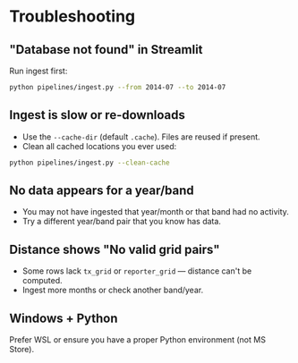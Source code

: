 # Troubleshooting

## "Database not found" in Streamlit
Run ingest first:
```bash
python pipelines/ingest.py --from 2014-07 --to 2014-07
```

## Ingest is slow or re-downloads
- Use the `--cache-dir` (default `.cache`). Files are reused if present.
- Clean all cached locations you ever used:
```bash
python pipelines/ingest.py --clean-cache
```

## No data appears for a year/band
- You may not have ingested that year/month or that band had no activity.
- Try a different year/band pair that you know has data.

## Distance shows "No valid grid pairs"
- Some rows lack `tx_grid` or `reporter_grid` — distance can't be computed.
- Ingest more months or check another band/year.

## Windows + Python
Prefer WSL or ensure you have a proper Python environment (not MS Store).
